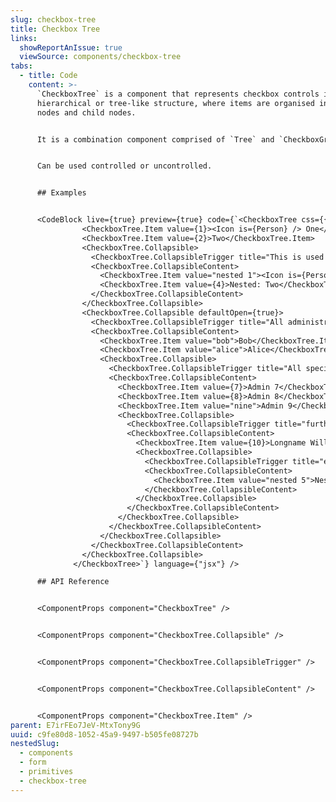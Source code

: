 ```yaml
---
slug: checkbox-tree
title: Checkbox Tree
links:
  showReportAnIssue: true
  viewSource: components/checkbox-tree
tabs:
  - title: Code
    content: >-
      `CheckboxTree` is a component that represents checkbox controls in a
      hierarchical or tree-like structure, where items are organised into parent
      nodes and child nodes.


      It is a combination component comprised of `Tree` and `CheckboxGroup` and shares most of the properties of these two components.


      Can be used controlled or uncontrolled.


      ## Examples


      <CodeBlock live={true} preview={true} code={`<CheckboxTree css={{ width: 300}}>
                <CheckboxTree.Item value={1}><Icon is={Person} /> One</CheckboxTree.Item>
                <CheckboxTree.Item value={2}>Two</CheckboxTree.Item>
                <CheckboxTree.Collapsible>
                  <CheckboxTree.CollapsibleTrigger title="This is used for accessibility when someone hovers over/focuses the checkbox since it has no value for \`.AllItem\`." label="This is used for a11y when someone focuses the collapsable trigger."><Icon is={Person} />Trigger 1</CheckboxTree.CollapsibleTrigger>
                  <CheckboxTree.CollapsibleContent>
                    <CheckboxTree.Item value="nested 1"><Icon is={Person} />Nested: One</CheckboxTree.Item>
                    <CheckboxTree.Item value={4}>Nested: Two</CheckboxTree.Item>
                  </CheckboxTree.CollapsibleContent>
                </CheckboxTree.Collapsible>
                <CheckboxTree.Collapsible defaultOpen={true}>
                  <CheckboxTree.CollapsibleTrigger title="All administrators" label="Open: Show individual administrators"><Icon is={Person} />Administrators</CheckboxTree.CollapsibleTrigger>
                  <CheckboxTree.CollapsibleContent>
                    <CheckboxTree.Item value="bob">Bob</CheckboxTree.Item>
                    <CheckboxTree.Item value="alice">Alice</CheckboxTree.Item>
                    <CheckboxTree.Collapsible>
                      <CheckboxTree.CollapsibleTrigger title="All special admins" label="Open: Show special admins">Special Admins</CheckboxTree.CollapsibleTrigger>
                      <CheckboxTree.CollapsibleContent>
                        <CheckboxTree.Item value={7}>Admin 7</CheckboxTree.Item>
                        <CheckboxTree.Item value={8}>Admin 8</CheckboxTree.Item>
                        <CheckboxTree.Item value="nine">Admin 9</CheckboxTree.Item>
                        <CheckboxTree.Collapsible>
                          <CheckboxTree.CollapsibleTrigger title="further nested all checkbox" label="Open: Nested"><Icon is={Person} />Nested</CheckboxTree.CollapsibleTrigger>
                          <CheckboxTree.CollapsibleContent>
                            <CheckboxTree.Item value={10}>Longname Willget Truncated</CheckboxTree.Item>
                            <CheckboxTree.Collapsible>
                              <CheckboxTree.CollapsibleTrigger title="even further nested all checkbox" label="Open: Nested nested">Nested Nested</CheckboxTree.CollapsibleTrigger>
                              <CheckboxTree.CollapsibleContent>
                                <CheckboxTree.Item value="nested 5">Nested: #5</CheckboxTree.Item>
                              </CheckboxTree.CollapsibleContent>
                            </CheckboxTree.Collapsible>
                          </CheckboxTree.CollapsibleContent>
                        </CheckboxTree.Collapsible>
                      </CheckboxTree.CollapsibleContent>
                    </CheckboxTree.Collapsible>
                  </CheckboxTree.CollapsibleContent>
                </CheckboxTree.Collapsible>
              </CheckboxTree>`} language={"jsx"} />

      ## API Reference


      <ComponentProps component="CheckboxTree" />


      <ComponentProps component="CheckboxTree.Collapsible" />


      <ComponentProps component="CheckboxTree.CollapsibleTrigger" />


      <ComponentProps component="CheckboxTree.CollapsibleContent" />


      <ComponentProps component="CheckboxTree.Item" />
parent: E7irFEo7JeV-MtxTony9G
uuid: c9fe80d8-1052-45a9-9497-b505fe08727b
nestedSlug:
  - components
  - form
  - primitives
  - checkbox-tree
---
```

